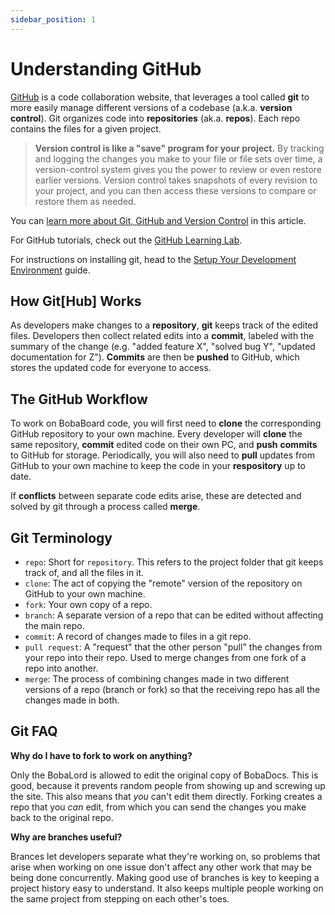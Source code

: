 ```yaml
---
sidebar_position: 1
---
```


# Understanding GitHub

[GitHub](https://github.com/) is a code collaboration website, that leverages a tool called **git** to more easily manage different versions of a codebase (a.k.a. **version control**). Git organizes code into **repositories** (ak.a. **repos**). Each repo contains the files for a given project.

> **Version control is like a "save" program for your project.** By tracking and logging the changes you make to your file or file sets over time, a version-control system gives you the power to review or even restore earlier versions. Version control takes snapshots of every revision to your project, and you can then access these versions to compare or restore them as needed.

You can [learn more about Git, GitHub and Version Control](https://blog.devmountain.com/git-vs-github-whats-the-difference) in this article.

For GitHub tutorials, check out the [GitHub Learning Lab](https://lab.github.com/).

For instructions on installing git, head to the [Setup Your Development Environment](/docs/development/start-developing/setting-up-dev-env#gitgithub) guide.

## How Git[Hub] Works

As developers make changes to a **repository**, **git** keeps track of the edited files. Developers then collect related edits into a **commit**, labeled with the summary of the change (e.g. "added feature X", "solved bug Y", "updated documentation for Z"). **Commits** are then be **pushed** to GitHub, which stores the updated code for everyone to access.

## The GitHub Workflow

To work on BobaBoard code, you will first need to **clone** the corresponding GitHub repository to your own machine. Every developer will **clone** the same repository, **commit** edited code on their own PC, and **push** **commits** to GitHub for storage. Periodically, you will also need to **pull** updates from GitHub to your own machine to keep the code in your **respository** up to date.

If **conflicts** between separate code edits arise, these are detected and solved by git through a process called **merge**.

## Git Terminology

- `repo`: Short for `repository`. This refers to the project folder that git keeps track of, and all the files in it.
- `clone`: The act of copying the "remote" version of the repository on GitHub to your own machine.
- `fork`: Your own copy of a repo.
- `branch`: A separate version of a repo that can be edited without affecting the main repo.
- `commit`: A record of changes made to files in a git repo.
- `pull request`: A "request" that the other person "pull" the changes from your repo into their repo. Used to merge changes from one fork of a repo into another.
- `merge`: The process of combining changes made in two different versions of a repo (branch or fork) so that the receiving repo has all the changes made in both.

## Git FAQ

**Why do I have to fork to work on anything?**

Only the BobaLord is allowed to edit the original copy of BobaDocs. This is good, because it prevents random people from showing up and screwing up the site. This also means that _you_ can't edit them directly. Forking creates a repo that you _can_ edit, from which you can send the changes you make back to the original repo.

**Why are branches useful?**

Brances let developers separate what they're working on, so problems that arise when working on one issue don't affect any other work that may be being done concurrently. Making good use of branches is key to keeping a project history easy to understand. It also keeps multiple people working on the same project from stepping on each other's toes.
